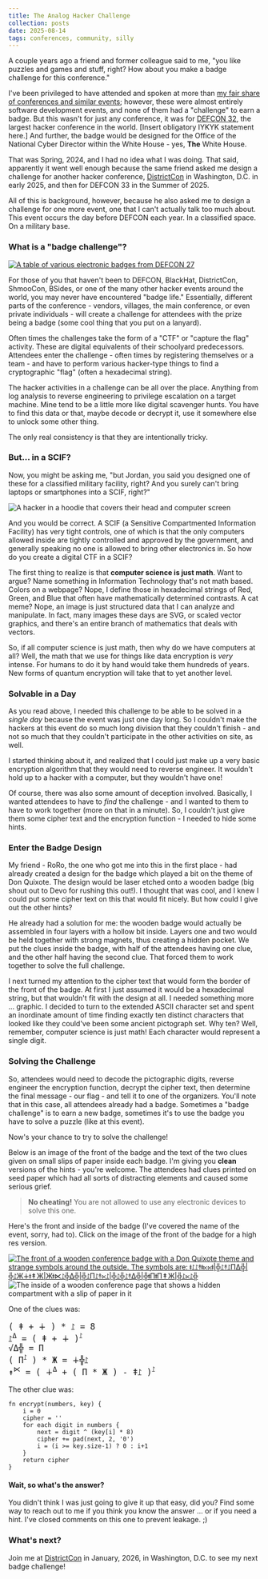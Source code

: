 ```yaml
---
title: The Analog Hacker Challenge
collection: posts
date: 2025-08-14
tags: conferences, community, silly
---
```


A couple years ago a friend and former colleague said to me, "you like puzzles and games and stuff, right? How about you make a badge challenge for this conference."

I've been privileged to have attended and spoken at more than [my fair share of conferences and similar events](/events); however, these were almost entirely software development events, and none of them had a "challenge" to earn a badge. But this wasn't for just any conference, it was for [DEFCON 32](https://defcon.org), the largest hacker conference in the world. [Insert obligatory IYKYK statement here.] And further, the badge would be designed for the Office of the National Cyber Director within the White House - yes, **The** White House.

That was Spring, 2024, and I had no idea what I was doing. That said, apparently it went well enough because the same friend asked me design a challenge for another hacker conference, [DistrictCon](https://districtcon.org) in Washington, D.C. in early 2025, and then for DEFCON 33 in the Summer of 2025.

All of this is background, however, because he also asked me to design a challenge for one more event, one that I can't actually talk too much about. This event occurs the day before DEFCON each year. In a classified space. On a military base.

### What is a "badge challenge"?

<a href="https://hackaday.com/2019/09/19/pictorial-guide-to-the-unofficial-electronic-badges-of-def-con-27/" target="_blank"><img src="/images/badges_of_dc27.webp" alt="A table of various electronic badges from DEFCON 27" class="post-left-image"></a>

For those of you that haven't been to DEFCON, BlackHat, DistrictCon, ShmooCon, BSides, or one of the many other hacker events around the world, you may never have encountered "badge life." Essentially, different parts of the conference - vendors, villages, the main conference, or even private individuals - will create a challenge for attendees with the prize being a badge (some cool thing that you put on a lanyard).

Often times the challenges take the form of a "CTF" or "capture the flag" activity. These are digital equivalents of their schoolyard predecessors. Attendees enter the challenge - often times by registering themselves or a team - and have to perform various hacker-type things to find a cryptographic "flag" (often a hexadecimal string).

The hacker activities in a challenge can be all over the place. Anything from log analysis to reverse engineering to privilege escalation on a target machine. Mine tend to be a little more like digital scavenger hunts. You have to find this data or that, maybe decode or decrypt it, use it somewhere else to unlock some other thing.

The only real consistency is that they are intentionally tricky.

### But... in a SCIF?

Now, you might be asking me, "but Jordan, you said you designed one of these for a classified military facility, right? And you surely can't bring laptops or smartphones into a SCIF, right?"

<img src="/images/privacy_hoodie.jpg" alt="A hacker in a hoodie that covers their head and computer screen" class="post-right-image">

And you would be correct. A SCIF (a Sensitive Compartmented Information Facility) has very tight controls, one of which is that the only computers allowed inside are tightly controlled and approved by the government, and generally speaking no one is allowed to bring other electronics in. So how do you create a digital CTF in a SCIF?

The first thing to realize is that **computer science is just math**. Want to argue? Name something in Information Technology that's not math based. Colors on a webpage? Nope, I define those in hexadecimal strings of Red, Green, and Blue that often have mathematically determined contrasts. A cat meme? Nope, an image is just structured data that I can analyze and manipulate. In fact, many images these days are SVG, or scaled vector graphics, and there's an entire branch of mathematics that deals with vectors.

So, if all computer science is just math, then why do we have computers at all? Well, the math that we use for things like data encryption is _very_ intense. For humans to do it by hand would take them hundreds of years. New forms of quantum encryption will take that to yet another level.

### Solvable in a Day

As you read above, I needed this challenge to be able to be solved in a _single day_ because the event was just one day long. So I couldn't make the hackers at this event do so much long division that they couldn't finish - and not so much that they couldn't participate in the other activities on site, as well.

I started thinking about it, and realized that I could just make up a very basic encryption algorithm that they would need to reverse engineer. It wouldn't hold up to a hacker with a computer, but they wouldn't have one!

Of course, there was also some amount of deception involved. Basically, I wanted attendees to have to _find_ the challenge - and I wanted to them to have to work together (more on that in a minute). So, I couldn't just give them some cipher text and the encryption function - I needed to hide some hints.

### Enter the Badge Design

My friend - RoRo, the one who got me into this in the first place - had already created a design for the badge which played a bit on the theme of Don Quixote. The design would be laser etched onto a wooden badge (big shout out to Devo for rushing this out!). I thought that was cool, and I knew I could put some cipher text on this that would fit nicely. But how could I give out the other hints?

He already had a solution for me: the wooden badge would actually be assembled in four layers with a hollow bit inside. Layers one and two would be held together with strong magnets, thus creating a hidden pocket. We put the clues inside the badge, with half of the attendees having one clue, and the other half having the second clue. That forced them to work together to solve the full challenge.

I next turned my attention to the cipher text that would form the border of the front of the badge. At first I just assumed it would be a hexadecimal string, but that wouldn't fit with the design at all. I needed something more ... graphic. I decided to turn to the extended ASCII character set and spent an inordinate amount of time finding exactly ten distinct characters that looked like they could've been some ancient pictograph set. Why ten? Well, remember, computer science is just math! Each character would represent a single digit.

### Solving the Challenge

So, attendees would need to decode the pictographic digits, reverse engineer the encryption function, decrypt the cipher text, then determine the final message - our flag - and tell it to one of the organizers. You'll note that in this case, all attendees already had a badge. Sometimes a "badge challenge" is to earn a new badge, sometimes it's to use the badge you have to solve a puzzle (like at this event).

Now's your chance to try to solve the challenge!

Below is an image of the front of the badge and the text of the two clues given on small slips of paper inside each badge. I'm giving you **clean** versions of the hints - you're welcome. The attendees had clues printed on seed paper which had all sorts of distracting elements and caused some serious grief.

> **No cheating!** You are not allowed to use any electronic devices to solve this one.

Here's the front and inside of the badge (I've covered the name of the event, sorry, had to). Click on the image of the front of the badge for a high res version.

<div>
<a href="/images/badge_front.jpg" target="_blank"><img src="/images/badge_front.jpg" alt="The front of a wooden conference badge with a Don Quixote theme and strange symbols around the outside. The symbols are: ǂ⥜⥜↟ǂ⋉⋉ǂ|╬⥜↟⥜ΠΔ╬|╬⥜Ж∔ǂ↟Ж|Жǂ⋉⥜╬Δ╬|╬⥜Π⥜↟⋉⥜|╬⥜╬⥜↟Δ╬|╬ǂΠǂΠ↟Ж|╬⥜⋉⥜╬" class="post-left-image"></a>
<img src="/images/badge_inside.jpg" alt="The inside of a wooden conference page that shows a hidden compartment with a slip of paper in it" class="post-right-image">
</div>

<p style="clear:both;">One of the clues was:</p>

<pre style='font-family: monospace; font-size: 1.2em;'>
( ǂ + ∔ ) * ⥜ = 8  
⥜<sup>Δ</sup> = ( ǂ + ∔ )<sup>⥜</sup>  
√Δ╬ = Π  
( Π<sup>⥜</sup> ) * Ж = ∔╬⥜  
↟<sup>⋉</sup> = ( ∔<sup>Δ</sup> + ( Π * Ж ) - ǂ⥜ )<sup>⥜</sup>
</pre>

The other clue was:

```
fn encrypt(numbers, key) {
    i = 0
    cipher = ''
    for each digit in numbers {
        next = digit ^ (key[i] * 8)
        cipher += pad(next, 2, '0')
        i = (i >= key.size-1) ? 0 : i+1
    }
    return cipher
}
```

#### Wait, so what's the answer?

You didn't think I was just going to give it up that easy, did you? Find some way to reach out to me if you think you know the answer ... or if you need a hint. I've closed comments on this one to prevent leakage. ;)

### What's next?

Join me at [DistrictCon](https://districtcon.org) in January, 2026, in Washington, D.C. to see my next badge challenge!
